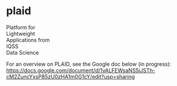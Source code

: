plaid
=====

Platform for <br>
Lightweight <br>
Applications from <br>
IQSS <br>
Data Science <br>


For an overview on PLAID, see the Google doc below (in progress): https://docs.google.com/document/d/1vALFEWsaNS5iJSTh-cM2ZuncYxsP85zU0zHA1m0G1cY/edit?usp=sharing

